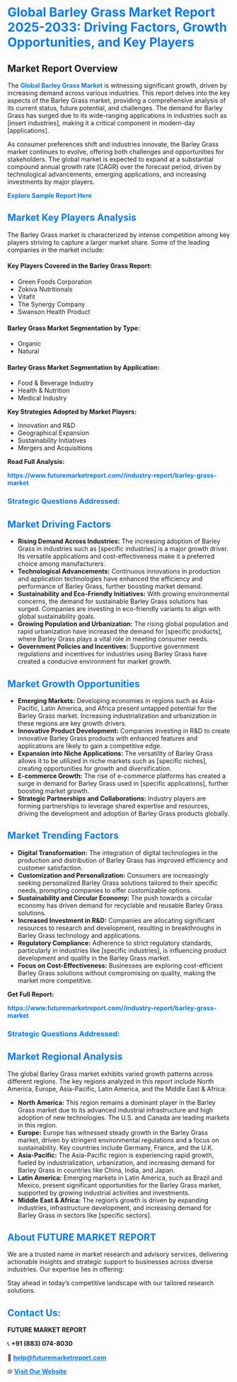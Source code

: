 <h1 style="color: #007BFF;">Global Barley Grass Market Report 2025-2033: Driving Factors, Growth Opportunities, and Key Players</h1>

<section id="overview">
<h2>Market Report Overview</h2>
<p>The <a href="https://www.futuremarketreport.com//industry-report/barley-grass-market" style="color: #007BFF; text-decoration: none;"><strong>Global Barley Grass Market</strong></a> is witnessing significant growth, driven by increasing demand across various industries. This report delves into the key aspects of the Barley Grass market, providing a comprehensive analysis of its current status, future potential, and challenges. The demand for Barley Grass has surged due to its wide-ranging applications in industries such as [insert industries], making it a critical component in modern-day [applications].</p>
<p>As consumer preferences shift and industries innovate, the Barley Grass market continues to evolve, offering both challenges and opportunities for stakeholders. The global market is expected to expand at a substantial compound annual growth rate (CAGR) over the forecast period, driven by technological advancements, emerging applications, and increasing investments by major players.</p>
</section>

<section id="overview">
<p><a href="https://www.futuremarketreport.com//request-sample/reportId=58512" style="color: #007BFF; text-decoration: none;"><strong>Explore Sample Report Here</strong></a></p>
</section>

<section id="key-players">
<h2 style="color: #007BFF;">Market Key Players Analysis</h2>
<p>The Barley Grass market is characterized by intense competition among key players striving to capture a larger market share. Some of the leading companies in the market include:</p>
<h4>Key Players Covered in the Barley Grass Report:</h4>
<ul><li>Green Foods Corporation</li><li>Zokiva Nutritionals</li><li>Vitafit</li><li>The Synergy Company</li><li>Swanson Health Product</li></ul>
<h4>Barley Grass Market Segmentation by Type:</h4>
<ul><li>Organic</li><li>Natural</li></ul>

<h4>Barley Grass Market Segmentation by Application:</h4>
<ul><li>Food &amp; Beverage Industry</li><li>Health &amp; Nutrition</li><li>Medical Industry</li></ul>
<p><strong>Key Strategies Adopted by Market Players:</strong></p>
<ul>
<li>Innovation and R&D</li>
<li>Geographical Expansion</li>
<li>Sustainability Initiatives</li>
<li>Mergers and Acquisitions</li>
</ul>
</section>

<section>
<p><strong>Read Full Analysis: </strong></p><a href="https://www.futuremarketreport.com//industry-report/barley-grass-market" style="color: #007BFF; text-decoration: none;"><strong>https://www.futuremarketreport.com//industry-report/barley-grass-market</strong></a>
<h3 style="color: #007BFF;">Strategic Questions Addressed:</h3>
</section>

<section id="driving-factors">
<h2 style="color: #007BFF;">Market Driving Factors</h2>
<ul>
<li><strong>Rising Demand Across Industries:</strong> The increasing adoption of Barley Grass in industries such as [specific industries] is a major growth driver. Its versatile applications and cost-effectiveness make it a preferred choice among manufacturers.</li>
<li><strong>Technological Advancements:</strong> Continuous innovations in production and application technologies have enhanced the efficiency and performance of Barley Grass, further boosting market demand.</li>
<li><strong>Sustainability and Eco-Friendly Initiatives:</strong> With growing environmental concerns, the demand for sustainable Barley Grass solutions has surged. Companies are investing in eco-friendly variants to align with global sustainability goals.</li>
<li><strong>Growing Population and Urbanization:</strong> The rising global population and rapid urbanization have increased the demand for [specific products], where Barley Grass plays a vital role in meeting consumer needs.</li>
<li><strong>Government Policies and Incentives:</strong> Supportive government regulations and incentives for industries using Barley Grass have created a conducive environment for market growth.</li>
</ul>
</section>

<section id="growth-opportunities">
<h2 style="color: #007BFF;">Market Growth Opportunities</h2>
<ul>
<li><strong>Emerging Markets:</strong> Developing economies in regions such as Asia-Pacific, Latin America, and Africa present untapped potential for the Barley Grass market. Increasing industrialization and urbanization in these regions are key growth drivers.</li>
<li><strong>Innovative Product Development:</strong> Companies investing in R&D to create innovative Barley Grass products with enhanced features and applications are likely to gain a competitive edge.</li>
<li><strong>Expansion into Niche Applications:</strong> The versatility of Barley Grass allows it to be utilized in niche markets such as [specific niches], creating opportunities for growth and diversification.</li>
<li><strong>E-commerce Growth:</strong> The rise of e-commerce platforms has created a surge in demand for Barley Grass used in [specific applications], further boosting market growth.</li>
<li><strong>Strategic Partnerships and Collaborations:</strong> Industry players are forming partnerships to leverage shared expertise and resources, driving the development and adoption of Barley Grass products globally.</li>
</ul>
</section>

<section id="trending-factors">
<h2 style="color: #007BFF;">Market Trending Factors</h2>
<ul>
<li><strong>Digital Transformation:</strong> The integration of digital technologies in the production and distribution of Barley Grass has improved efficiency and customer satisfaction.</li>
<li><strong>Customization and Personalization:</strong> Consumers are increasingly seeking personalized Barley Grass solutions tailored to their specific needs, prompting companies to offer customizable options.</li>
<li><strong>Sustainability and Circular Economy:</strong> The push towards a circular economy has driven demand for recyclable and reusable Barley Grass solutions.</li>
<li><strong>Increased Investment in R&D:</strong> Companies are allocating significant resources to research and development, resulting in breakthroughs in Barley Grass technology and applications.</li>
<li><strong>Regulatory Compliance:</strong> Adherence to strict regulatory standards, particularly in industries like [specific industries], is influencing product development and quality in the Barley Grass market.</li>
<li><strong>Focus on Cost-Effectiveness:</strong> Businesses are exploring cost-efficient Barley Grass solutions without compromising on quality, making the market more competitive.</li>
</ul>
</section>

<section>
<p><strong>Get Full Report: </strong></p><a href="https://www.futuremarketreport.com//industry-report/barley-grass-market" style="color: #007BFF; text-decoration: none;"><strong>https://www.futuremarketreport.com//industry-report/barley-grass-market</strong></a>
<h3 style="color: #007BFF;">Strategic Questions Addressed:</h3>
</section>


<section id="regional-analysis">
<h2 style="color: #007BFF;">Market Regional Analysis</h2>
<p>The global Barley Grass market exhibits varied growth patterns across different regions. The key regions analyzed in this report include North America, Europe, Asia-Pacific, Latin America, and the Middle East & Africa:</p>
<ul>
<li><strong>North America:</strong> This region remains a dominant player in the Barley Grass market due to its advanced industrial infrastructure and high adoption of new technologies. The U.S. and Canada are leading markets in this region.</li>
<li><strong>Europe:</strong> Europe has witnessed steady growth in the Barley Grass market, driven by stringent environmental regulations and a focus on sustainability. Key countries include Germany, France, and the U.K.</li>
<li><strong>Asia-Pacific:</strong> The Asia-Pacific region is experiencing rapid growth, fueled by industrialization, urbanization, and increasing demand for Barley Grass in countries like China, India, and Japan.</li>
<li><strong>Latin America:</strong> Emerging markets in Latin America, such as Brazil and Mexico, present significant opportunities for the Barley Grass market, supported by growing industrial activities and investments.</li>
<li><strong>Middle East & Africa:</strong> The region’s growth is driven by expanding industries, infrastructure development, and increasing demand for Barley Grass in sectors like [specific sectors].</li>
</ul>
</section>

<footer>
<h2 style="color: #007BFF;">About FUTURE MARKET REPORT</h2>
<p>We are a trusted name in market research and advisory services, delivering actionable insights and strategic support to businesses across diverse industries. Our expertise lies in offering:</p>

<p>Stay ahead in today’s competitive landscape with our tailored research solutions.</p>

<h2 style="color: #007BFF;">Contact Us:</h2>
<p><strong>FUTURE MARKET REPORT</strong></p>
<p>📞 <strong>+91 (883) 074-8030</strong></p>
<p>📧 <strong><a href="mailto:help@futuremarketreport.com" style="color: #007BFF;">help@futuremarketreport.com</a></strong></p>
<p>🌐 <strong><a href="https://www.futuremarketreport.com/" style="color: #007BFF;">Visit Our Website</a></strong></p>
</footer>